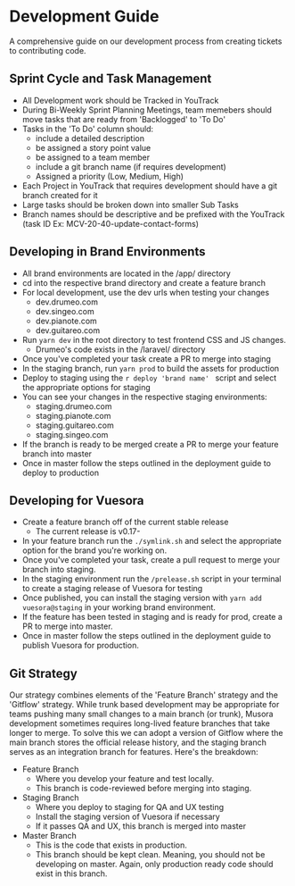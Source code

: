 # Development Guide

A comprehensive guide on our development process from creating tickets to contributing code.

## Sprint Cycle and Task Management
- All Development work should be Tracked in YouTrack
- During Bi-Weekly Sprint Planning Meetings, team memebers should move tasks that are ready from 'Backlogged' to 'To Do' 
- Tasks in the 'To Do' column should:
  - include a detailed description
  - be assigned a story point value
  - be assigned to a team member
  - include a git branch name (if requires development)
  - Assigned a priority (Low, Medium, High)
- Each Project in YouTrack that requires development should have a git branch created for it
- Large tasks should be broken down into smaller Sub Tasks
- Branch names should be descriptive and be prefixed with the YouTrack (task ID Ex: MCV-20-40-update-contact-forms)

## Developing in Brand Environments
- All brand environments are located in the /app/ directory
- cd into the respective brand directory and create a feature branch
- For local development, use the dev urls when testing your changes
  - dev.drumeo.com
  - dev.singeo.com
  - dev.pianote.com
  - dev.guitareo.com
- Run `yarn dev` in the root directory to test frontend CSS and JS changes.
  - Drumeo's code exists in the /laravel/ directory
- Once you've completed your task create a PR to merge into staging
- In the staging branch, run `yarn prod` to build the assets for production
- Deploy to staging using the `r deploy 'brand name' ` script and select the appropriate options for staging
- You can see your changes in the respective staging environments:
  - staging.drumeo.com
  - staging.pianote.com
  - staging.guitareo.com
  - staging.singeo.com
- If the branch is ready to be merged create a PR to merge your feature branch into master
- Once in master follow the steps outlined in the deployment guide to deploy to production

## Developing for Vuesora
- Create a feature branch off of the current stable release
  - The current release is v0.17-
- In your feature branch run the `./symlink.sh` and select the appropriate option for the brand you're working on.
- Once you've completed your task, create a pull request to merge your branch into staging.
- In the staging environment run the `/prelease.sh` script in your terminal to create a staging release of Vuesora for testing
- Once published, you can install the staging version with `yarn add vuesora@staging` in your working brand environment. 
- If the feature has been tested in staging and is ready for prod, create a PR to merge into master.
- Once in master follow the steps outlined in the deployment guide to publish Vuesora for production.

## Git Strategy 
Our strategy combines elements of the 'Feature Branch' strategy and the 'Gitflow' strategy. While trunk based development may be 
appropriate for teams pushing many small changes to a main branch (or trunk), Musora development sometimes requires long-lived feature
branches that take longer to merge. To solve this we can adopt a version of Gitflow where the main branch stores the official release history, 
and the staging branch serves as an integration branch for features. Here's the breakdown:
  - Feature Branch
    - Where you develop your feature and test locally. 
    - This branch is code-reviewed before merging into staging. 
  - Staging Branch
    - Where you deploy to staging for QA and UX testing
    - Install the staging version of Vuesora if necessary
    - If it passes QA and UX, this branch is merged into master
  - Master Branch
    - This is the code that exists in production. 
    - This branch should be kept clean. Meaning, you should not be developing on master. Again, only production ready code should exist in this branch.  

